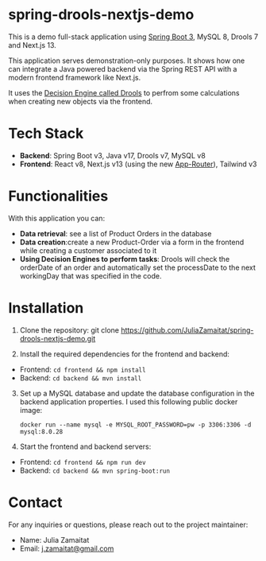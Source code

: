 # spring-drools-nextjs-demo
This is a demo full-stack application using [Spring Boot 3](https://spring.io), MySQL 8, Drools 7 and Next.js 13. 

This application serves demonstration-only purposes. It shows how one can integrate a Java powered backend via the Spring REST API with a modern frontend framework like Next.js.

It uses the [Decision Engine called Drools](https://www.drools.org) to perfrom some calculations when creating new objects via the frontend.

# Tech Stack
- **Backend**: Spring Boot v3, Java v17, Drools v7, MySQL v8
- **Frontend**: React v8, Next.js v13 (using the new [App-Router](https://nextjs.org/docs/app)), Tailwind v3


# Functionalities
With this application you can:
- **Data retrieval**: see a list of Product Orders in the database
- **Data creation**:create a new Product-Order via a form in the frontend while creating a customer associated to it
- **Using Decision Engines to perform tasks**: Drools will check the orderDate of an order and automatically set the processDate to the next workingDay that was specified in the code.

# Installation

1. Clone the repository: git clone https://github.com/JuliaZamaitat/spring-drools-nextjs-demo.git

2. Install the required dependencies for the frontend and backend:

  * Frontend: `cd frontend && npm install`
  * Backend: `cd backend && mvn install`

3. Set up a MySQL database and update the database configuration in the backend application properties. I used this following public docker image:

   `docker run --name mysql -e MYSQL_ROOT_PASSWORD=pw -p 3306:3306 -d mysql:8.0.28`

4. Start the frontend and backend servers:

  *  Frontend: `cd frontend && npm run dev` 
  *  Backend: `cd backend && mvn spring-boot:run`
 
# Contact

For any inquiries or questions, please reach out to the project maintainer:

* Name: Julia Zamaitat 
* Email: j.zamaitat@gmail.com


